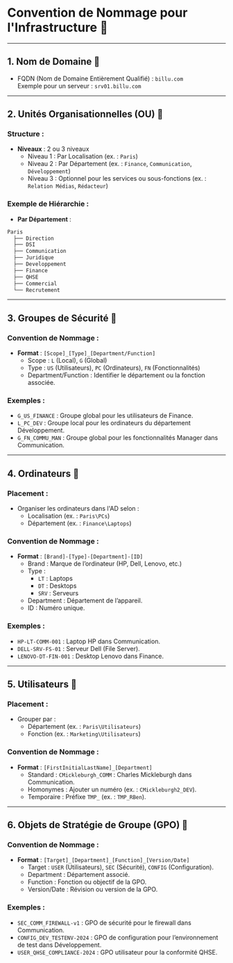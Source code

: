 # Convention de Nommage pour l'Infrastructure :bookmark_tabs:

---

## **1. Nom de Domaine** :bookmark_tabs:
- FQDN (Nom de Domaine Entièrement Qualifié) : `billu.com`  
  Exemple pour un serveur : `srv01.billu.com`

---

## **2. Unités Organisationnelles (OU)** :bookmark_tabs:
### **Structure** :
- **Niveaux** : 2 ou 3 niveaux
  - Niveau 1 : Par Localisation (ex. : `Paris`)
  - Niveau 2 : Par Département (ex. : `Finance`, `Communication`, `Développement`)
  - Niveau 3 : Optionnel pour les services ou sous-fonctions (ex. : `Relation Médias`, `Rédacteur`)

### **Exemple de Hiérarchie** :
- **Par Département** : 
```css
Paris
  ├── Direction
  ├── DSI
  ├── Communication
  ├── Juridique
  ├── Developpement
  ├── Finance
  ├── QHSE
  ├── Commercial
  └── Recrutement
```


---

## **3. Groupes de Sécurité** :bookmark_tabs:
### **Convention de Nommage** :
- **Format** : `[Scope]_[Type]_[Department/Function]`
  - Scope : `L` (Local), `G` (Global)
  - Type : `US` (Utilisateurs), `PC` (Ordinateurs), `FN` (Fonctionnalités)
  - Department/Function : Identifier le département ou la fonction associée.

### **Exemples** :
- `G_US_FINANCE` : Groupe global pour les utilisateurs de Finance.
- `L_PC_DEV` : Groupe local pour les ordinateurs du département Développement.
- `G_FN_COMMU_MAN` : Groupe global pour les fonctionnalités Manager dans Communication.

---

## **4. Ordinateurs** :bookmark_tabs:
### **Placement** :
- Organiser les ordinateurs dans l'AD selon :
  - Localisation (ex. : `Paris\PCs`)
  - Département (ex. : `Finance\Laptops`)

### **Convention de Nommage** :
- **Format** : `[Brand]-[Type]-[Department]-[ID]`
  - Brand : Marque de l’ordinateur (HP, Dell, Lenovo, etc.)
  - Type :
    - `LT` : Laptops
    - `DT` : Desktops
    - `SRV` : Serveurs
  - Department : Département de l’appareil.
  - ID : Numéro unique.

### **Exemples** :
- `HP-LT-COMM-001` : Laptop HP dans Communication.
- `DELL-SRV-FS-01` : Serveur Dell (File Server).
- `LENOVO-DT-FIN-001` : Desktop Lenovo dans Finance.

---

## **5. Utilisateurs** :bookmark_tabs:
### **Placement** :
- Grouper par :
  - Département (ex. : `Paris\Utilisateurs`)
  - Fonction (ex. : `Marketing\Utilisateurs`)

### **Convention de Nommage** :
- **Format** : `[FirstInitialLastName]_[Department]`
  - Standard : `CMickleburgh_COMM` : Charles Mickleburgh dans Communication.
  - Homonymes : Ajouter un numéro (ex. : `CMickleburgh2_DEV`).
  - Temporaire : Préfixe `TMP_` (ex. : `TMP_RBen`).

---

## **6. Objets de Stratégie de Groupe (GPO)** :bookmark_tabs:
### **Convention de Nommage** :
- **Format** : `[Target]_[Department]_[Function]_[Version/Date]`
  - Target : `USER` (Utilisateurs), `SEC` (Sécurité), `CONFIG` (Configuration).
  - Department : Département associé.
  - Function : Fonction ou objectif de la GPO.
  - Version/Date : Révision ou version de la GPO.

### **Exemples** :
- `SEC_COMM_FIREWALL-v1` : GPO de sécurité pour le firewall dans Communication.
- `CONFIG_DEV_TESTENV-2024` : GPO de configuration pour l’environnement de test dans Développement.
- `USER_QHSE_COMPLIANCE-2024` : GPO utilisateur pour la conformité QHSE.
